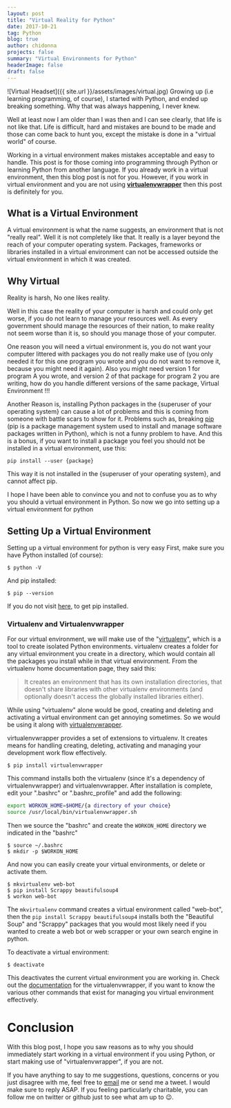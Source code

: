 ```yaml
---
layout: post
title: "Virtual Reality for Python"
date: 2017-10-21
tag: Python
blog: true
author: chidonna
projects: false
summary: "Virtual Environments for Python"
headerImage: false
draft: false
---
```

![Virtual Headset]({{ site.url }}/assets/images/virtual.jpg)
Growing up (i.e learning programming, of course), I started with Python, and ended up breaking something. Why that was always happening, I never knew.

Well at least now I am older than I was then and I can see clearly, that life is not like that. Life is difficult, hard and mistakes are bound to be made and those can come back to hunt you, except the mistake is done in a "virtual world" of course.

Working in a virtual environment makes mistakes acceptable and easy to handle. This post is for those coming into programming through Python or learning Python from another language. If you already work in a virtual environment, then this blog post is not for you. However, if you work in virtual environment and you are not using **[virtualenvwrapper][virtualenvwrapper]** then this post is definitely for you.

## What is a Virtual Environment
A virtual environment is what the name suggests, an environment that is not "really real". Well it is not completely like that. It really is a layer beyond the reach of your computer operating system. Packages, frameworks or libraries installed in a virtual environment can not be accessed outside the virtual environment in which it was created.

## Why Virtual
Reality is harsh, No one likes reality.

Well in this case the reality of your computer is harsh and could only get worse, if you do not learn to manage your resources well. As every government should manage the resources of their nation, to make reality not seem worse than it is, so should you manage those of your computer.

One reason you will need a virtual environment is, you do not want your computer littered with packages you do not really make use of (you only needed it for this one program you wrote and you do not want to remove it, because you might need it again). Also you might need version 1 for program A you wrote, and version 2 of that package for program 2 you are writing, how do you handle different versions of the same package, Virtual Environment !!!

Another Reason is, installing Python packages in the {superuser of your operating system} can cause a lot of problems and this is coming from someone with battle scars to show for it. Problems such as, breaking [pip](https://pypi.python.org/pypi/pip/) (pip is a package management system used to install and manage software packages written in Python), which is not a funny problem to have. And this is a bonus, if you want to install a package you feel you should not be installed in a virtual environment, use this:

```shell
pip install --user {package}
```

This way it is not installed in the {superuser of your operating system}, and cannot affect pip.

I hope I have been able to convince you and not to confuse you as to why you should a virtual environment in Python. So now we go into setting up a virtual environment for python

## Setting Up a Virtual Environment
Setting up a virtual environment for python is very easy
First, make sure you have Python installed (of course):

```shell
$ python -V
```
And pip installed:

```shell
$ pip --version
```
If you do not visit [here](https://pypi.python.org/pypi/pip/), to get pip installed.

### Virtualenv and Virtualenvwrapper
For our virtual environment, we will make use of the "[virtualenv](https://virtualenv.pypa.io/en/stable/)", which is a tool to create isolated Python environments. virtualenv creates a folder for any virtual environment you create in a directory, which would contain all the packages you install while in that virtual environment. From the virtualenv home documentation page, they said this:
> It creates an environment that has its own installation directories, that doesn't share libraries with other virtualenv environments (and optionally doesn't access the globally installed libraries either).

While using "virtualenv" alone would be good, creating and deleting and activating a virtual environment can get annoying sometimes. So we would be using it along with [virtualenvwrapper][virtualenvwrapper].

virtualenvwrapper provides a set of extensions to virtualenv. It creates means for handling creating, deleting, activating and managing your development work flow effectively.

```shell
$ pip install virtualenvwrapper
```

This command installs both the virtualenv (since it's a dependency of virtualenvwrapper) and virtualenvwrapper.
After installation is complete, edit your ".bashrc" or ".bashrc_profile" and add the following:

```sh
export WORKON_HOME=$HOME/{a directory of your choice}
source /usr/local/bin/virtualenvwrapper.sh
```

Then we source the "bashrc" and create the `WORKON_HOME` directory we indicated in the "bashrc"

```shell
$ source ~/.bashrc
$ mkdir -p $WORKON_HOME
```

And now you can easily create your virtual environments, or delete or activate them.

```shell
$ mkvirtualenv web-bot
$ pip install Scrappy beautifulsoup4
$ workon web-bot
```

The `mkvirtualenv` command creates a virtual environment called "web-bot", then the `pip install Scrappy beautifulsoup4` installs both the "Beautiful Soup" and "Scrappy" packages that you would most likely need if you wanted to create a web bot or web scrapper or your own search engine in python.

To deactivate a virtual environment:

```shell
$ deactivate
```

This deactivates the current virtual environment you are working in.
Check out the [documentation][virtualenvwrapper] for the virtualenvwrapper, if you want to know the various other commands that exist for managing you virtual environment effectively.

# Conclusion
With this blog post, I hope you saw reasons as to why you should immediately start working in a virtual environment if you using Python, or start making use of "virtualenvwrapper", if you are not.

If you have anything to say to me suggestions, questions, concerns or you just disagree with me, feel free to [email](mailto:pogbonna34@gmail.com) me or send me a tweet. I would make sure to reply ASAP.
If you feeling particularly charitable, you can follow me on twitter or github just to see what am up to :wink:.


[virtualenvwrapper]: http://virtualenvwrapper.readthedocs.io/en/latest/
